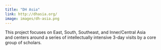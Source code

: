 ```yaml
---
title: "DH Asia"
link: http://dhasia.org/
image: images/dh-asia.png
---
```

This project focuses on East, South, Southeast, and Inner/Central Asia and centers around a series of intellectually intensive 3-day visits by a core group of scholars.
